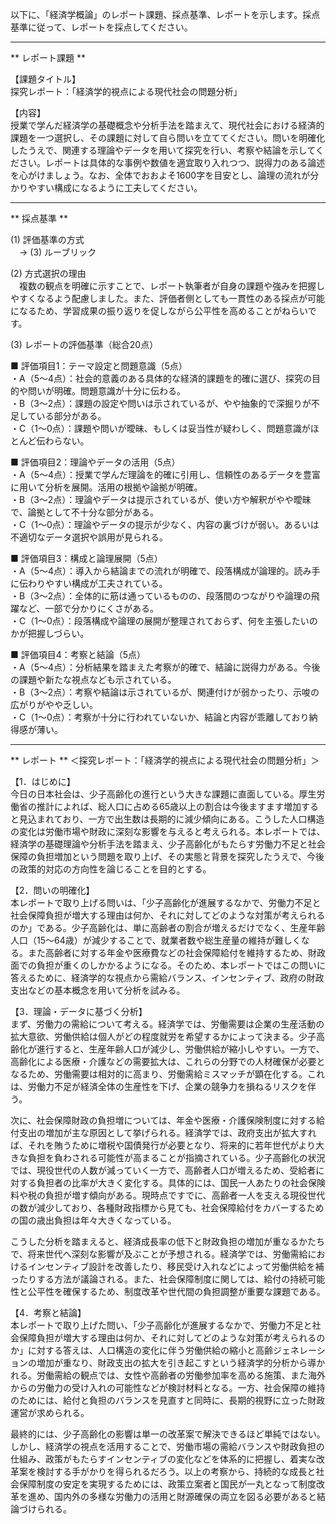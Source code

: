 以下に、「経済学概論」のレポート課題、採点基準、レポートを示します。採点基準に従って、レポートを採点してください。

---------------------------------------
** レポート課題 **

【課題タイトル】  
探究レポート：「経済学的視点による現代社会の問題分析」

【内容】  
授業で学んだ経済学の基礎概念や分析手法を踏まえて、現代社会における経済的課題を一つ選択し、その課題に対して自ら問いを立ててください。問いを明確化したうえで、関連する理論やデータを用いて探究を行い、考察や結論を示してください。レポートは具体的な事例や数値を適宜取り入れつつ、説得力のある論述を心がけましょう。なお、全体でおおよそ1600字を目安とし、論理の流れが分かりやすい構成になるように工夫してください。

---------------------------------------
** 採点基準 **

(1) 評価基準の方式  
　→ (3) ルーブリック  

(2) 方式選択の理由  
　複数の観点を明確に示すことで、レポート執筆者が自身の課題や強みを把握しやすくなるよう配慮しました。また、評価者側としても一貫性のある採点が可能になるため、学習成果の振り返りを促しながら公平性を高めることがねらいです。  

(3) レポートの評価基準（総合20点）  

■ 評価項目1：テーマ設定と問題意識（5点）  
・A（5～4点）：社会的意義のある具体的な経済的課題を的確に選び、探究の目的や問いが明確。問題意識が十分に伝わる。  
・B（3～2点）：課題の設定や問いは示されているが、やや抽象的で深掘りが不足している部分がある。  
・C（1～0点）：課題や問いが曖昧、もしくは妥当性が疑わしく、問題意識がほとんど伝わらない。  

■ 評価項目2：理論やデータの活用（5点）  
・A（5～4点）：授業で学んだ理論を的確に引用し、信頼性のあるデータを豊富に用いて分析を展開。活用の根拠や論拠が明確。  
・B（3～2点）：理論やデータは提示されているが、使い方や解釈がやや曖昧で、論拠として不十分な部分がある。  
・C（1～0点）：理論やデータの提示が少なく、内容の裏づけが弱い。あるいは不適切なデータ選択や誤用が見られる。  

■ 評価項目3：構成と論理展開（5点）  
・A（5～4点）：導入から結論までの流れが明確で、段落構成が論理的。読み手に伝わりやすい構成が工夫されている。  
・B（3～2点）：全体的に筋は通っているものの、段落間のつながりや論理の飛躍など、一部で分かりにくさがある。  
・C（1～0点）：段落構成や論理の展開が整理されておらず、何を主張したいのかが把握しづらい。  

■ 評価項目4：考察と結論（5点）  
・A（5～4点）：分析結果を踏まえた考察が的確で、結論に説得力がある。今後の課題や新たな視点なども示されている。  
・B（3～2点）：考察や結論は示されているが、関連付けが弱かったり、示唆の広がりがやや乏しい。  
・C（1～0点）：考察が十分に行われていないか、結論と内容が乖離しており納得感が薄い。  

---------------------------------------
** レポート **
＜探究レポート：「経済学的視点による現代社会の問題分析」＞

【1．はじめに】  
今日の日本社会は、少子高齢化の進行という大きな課題に直面している。厚生労働省の推計によれば、総人口に占める65歳以上の割合は今後ますます増加すると見込まれており、一方で出生数は長期的に減少傾向にある。こうした人口構造の変化は労働市場や財政に深刻な影響を与えると考えられる。本レポートでは、経済学の基礎理論や分析手法を踏まえ、少子高齢化がもたらす労働力不足と社会保障の負担増加という問題を取り上げ、その実態と背景を探究したうえで、今後の政策的対応の方向性を論じることを目的とする。

【2．問いの明確化】  
本レポートで取り上げる問いは、「少子高齢化が進展するなかで、労働力不足と社会保障負担が増大する理由は何か、それに対してどのような対策が考えられるのか」である。少子高齢化は、単に高齢者の割合が増えるだけでなく、生産年齢人口（15～64歳）が減少することで、就業者数や総生産量の維持が難しくなる。また高齢者に対する年金や医療費などの社会保障給付を維持するため、財政面での負担が重くのしかかるようになる。そのため、本レポートではこの問いに答えるために、経済学的な視点から需給バランス、インセンティブ、政府の財政支出などの基本概念を用いて分析を試みる。

【3．理論・データに基づく分析】  
まず、労働力の需給について考える。経済学では、労働需要は企業の生産活動の拡大意欲、労働供給は個人がどの程度就労を希望するかによって決まる。少子高齢化が進行すると、生産年齢人口が減少し、労働供給が縮小しやすい。一方で、高齢化による医療・介護などの需要拡大は、これらの分野での人材確保が必要となるため、労働需要は相対的に高まり、労働需給ミスマッチが顕在化する。これは、労働力不足が経済全体の生産性を下げ、企業の競争力を損ねるリスクを伴う。

次に、社会保障財政の負担増については、年金や医療・介護保険制度に対する給付支出の増加が主な原因として挙げられる。経済学では、政府支出が拡大すれば、それを賄うために増税や国債発行が必要となり、将来的に若年世代がより大きな負担を負わされる可能性が高まることが指摘されている。少子高齢化の状況では、現役世代の人数が減っていく一方で、高齢者人口が増えるため、受給者に対する負担者の比率が大きく変化する。具体的には、国民一人あたりの社会保険料や税の負担が増す傾向がある。現時点ですでに、高齢者一人を支える現役世代の数が減少しており、各種財政指標から見ても、社会保障給付をカバーするための国の歳出負担は年々大きくなっている。

こうした分析を踏まえると、経済成長率の低下と財政負担の増加が重なるかたちで、将来世代へ深刻な影響が及ぶことが予想される。経済学では、労働需給におけるインセンティブ設計を改善したり、移民受け入れなどによって労働供給を補ったりする方法が議論される。また、社会保障制度に関しては、給付の持続可能性と公平性を確保するため、制度改革や世代間の負担調整が重要な課題である。

【4．考察と結論】  
本レポートで取り上げた問い、「少子高齢化が進展するなかで、労働力不足と社会保障負担が増大する理由は何か、それに対してどのような対策が考えられるのか」に対する答えは、人口構造の変化に伴う労働供給の縮小と高齢ジェネレーションの増加が重なり、財政支出の拡大を引き起こすという経済学的分析から導かれる。労働需給の観点では、女性や高齢者の労働参加率を高める施策、また海外からの労働力の受け入れの可能性などが検討材料となる。一方、社会保障の維持のためには、給付と負担のバランスを見直すと同時に、長期的視野に立った財政運営が求められる。

最終的には、少子高齢化の影響は単一の改革案で解決できるほど単純ではない。しかし、経済学の視点を活用することで、労働市場の需給バランスや財政負担の仕組み、政策がもたらすインセンティブの変化などを体系的に把握し、着実な改革案を検討する手がかりを得られるだろう。以上の考察から、持続的な成長と社会保障制度の安定を実現するためには、政策立案者と国民が一丸となって制度改革を進め、国内外の多様な労働力の活用と財源確保の両立を図る必要があると結論づけられる。

